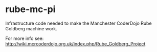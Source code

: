 rube-mc-pi
==========

Infrastructure code needed to make the Manchester CoderDojo Rube Goldberg machine work.


For more info see: http://wiki.mcrcoderdojo.org.uk/index.php/Rube_Goldberg_Project
